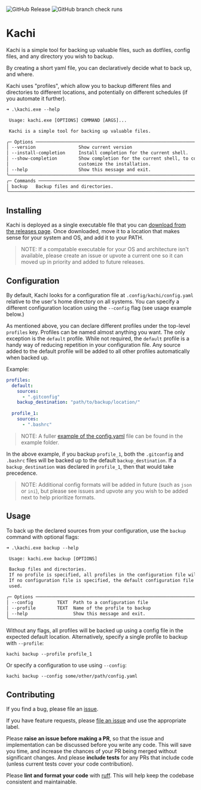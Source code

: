 ![GitHub Release](https://img.shields.io/github/v/release/endlesstrax/kachi)
![GitHub branch check runs](https://img.shields.io/github/check-runs/endlesstrax/kachi/main)

# Kachi

Kachi is a simple tool for backing up valuable files, such as dotfiles, config files, and any directory you wish to backup. 

By creating a short yaml file, you can declaratively decide what to back up, and where. 

Kachi uses "profiles", which allow you to backup different files and directories to different locations, and potentially on different schedules (if you automate it further).

```txt
➜ .\kachi.exe --help

 Usage: kachi.exe [OPTIONS] COMMAND [ARGS]...

 Kachi is a simple tool for backing up valuable files.

╭─ Options ────────────────────────────────────────────────────────────────────────────╮
│ --version                Show current version                                   
│ --install-completion     Install completion for the current shell.              
│ --show-completion        Show completion for the current shell, to copy it or   
│                          customize the installation.                            
│ --help                   Show this message and exit.                            
╰──────────────────────────────────────────────────────────────────────────────────────╯
╭─ Commands ───────────────────────────────────────────────────────────────────────────╮
│ backup   Backup files and directories.                                          
╰──────────────────────────────────────────────────────────────────────────────────────╯
```

## Installing

Kachi is deployed as a single executable file that you can [download from the releases page](https://github.com/EndlessTrax/kachi/releases). Once downloaded, move it to a location that makes sense for your system and OS, and add it to your PATH. 

> NOTE: If a compatable executable for your OS and architecture isn't available, please create an issue or upvote a current one so it can moved up in priority and added to future releases.

## Configuration

By default, Kachi looks for a configuration file at `.config/kachi/config.yaml` relative to the user's home directory on all systems. You can specify a different configuration location using the `--config` flag (see usage example below.)

As mentioned above, you can declare different profiles under the top-level `profiles` key. Profiles can be named almost anything you want. The only exception is the `default` profile. While not required, the `default` profile is a handy way of reducing repetition in your configuration file. Any source added to the default profile will be added to all other profiles automatically when backed up.

Example:

```yaml
profiles:
  default:
    sources:
      - ".gitconfig"
    backup_destination: "path/to/backup/location/"
    
  profile_1:
    sources:
      - ".bashrc"
```

> NOTE: A fuller [example of the config.yaml](examples\example.yaml) file can be found in the example folder.

In the above example, if you backup `profile_1`, both the `.gitconfig` and `.bashrc` files will be backed up to the default `backup_destination`. If a `backup_destination` was declared in `profile_1`, then that would take precedence.

> NOTE: Additional config formats will be added in future (such as `json` or `ini`), but please see issues and upvote any you wish to be added next to help prioritize formats.

## Usage

To back up the declared sources from your configuration, use the `backup` command with optional flags:

```txt
➜ .\kachi.exe backup --help

 Usage: kachi.exe backup [OPTIONS]

 Backup files and directories.
 If no profile is specified, all profiles in the configuration file will be backed up.
 If no configuration file is specified, the default configuration file path will be
 used.

╭─ Options ────────────────────────────────────────────────────────────────────────────╮
│ --config         TEXT  Path to a configuration file                                  
│ --profile        TEXT  Name of the profile to backup                                 
│ --help                 Show this message and exit.                                   
╰──────────────────────────────────────────────────────────────────────────────────────╯
```

Without any flags, all profiles will be backed up using a config file in the expected default location. Alternatively, specify a single profile to backup with `--profile`:

```shell
kachi backup --profile profile_1 
```

Or specify a configuration to use using `--config`:

```shell
kachi backup --config some/other/path/config.yaml
```

## Contributing

If you find a bug, please file an [issue](https://github.com/EndlessTrax/kachi/issues).

If you have feature requests, please [file an issue](https://github.com/EndlessTrax/kachi/issues) and use the appropriate label.

Please **raise an issue before making a PR**, so that the issue and implementation can be discussed before you write any code. This will save you time, and increase the chances of your PR being merged without significant changes. And please **include tests** for any PRs that include code (unless current tests cover your code contribution).

Please **lint and format your code** with [ruff](https://github.com/astral-sh/ruff). This will help keep the codebase consistent and maintainable.

